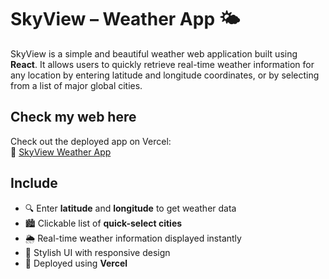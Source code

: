# SkyView – Weather App 🌤️

SkyView is a simple and beautiful weather web application built using **React**. It allows users to quickly retrieve real-time weather information for any location by entering latitude and longitude coordinates, or by selecting from a list of major global cities.

##  Check my web here
Check out the deployed app on Vercel:  
🔗 [SkyView Weather App](https://weather-app-thai-nguyens-projects-68688c8f.vercel.app/)

## Include
- 🔍 Enter **latitude** and **longitude** to get weather data
- 🏙️ Clickable list of **quick-select cities**
- 🌦️ Real-time weather information displayed instantly
- 🎨 Stylish UI with responsive design
- 🚀 Deployed using **Vercel**

